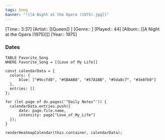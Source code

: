 ```yaml
---
tags: Song  
banner: "![[A Night at the Opera (1975).jpg]]"
---
```

[Time:: 3:37]
[Artist:: [[Queen]] ]
[Genre:: ]
[Played:: 44]
[Album:: [[A Night at the Opera (1975)]]]
[Year:: 1975]
### Dates
````dataview
TABLE Favorite_Song
WHERE Favorite_Song = [[Love of My Life]]
````

  ```dataviewjs
const calendarData = { 
	colors: { 
		blue: ["#9ccfd8", "#5BAAB8", "#57A1BB", "#5da8c7", "#3e8fb0"] 
	}, 
	entries: [] 
}; 

for (let page of dv.pages('"Daily Notes"')) { 
	calendarData.entries.push({ 
		date: page.file.name, 
		intensity: page["Love_of_My_Life"]
	}); 
} 

renderHeatmapCalendar(this.container, calendarData);
```
